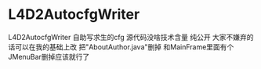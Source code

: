 # L4D2AutocfgWriter
L4D2AutocfgWriter
自助写求生的cfg
源代码没啥技术含量
纯公开 大家不嫌弃的话可以在我的基础上改
把"AboutAuthor.java"删掉
和MainFrame里面有个JMenuBar删掉应该就行了
